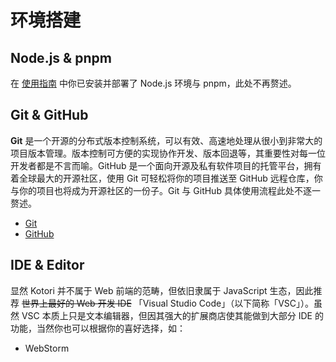 # 环境搭建

## Node.js & pnpm

在 [使用指南](../../basic/start) 中你已安装并部署了 Node.js 环境与 pnpm，此处不再赘述。

## Git & GitHub

**Git** 是一个开源的分布式版本控制系统，可以有效、高速地处理从很小到非常大的项目版本管理。版本控制可方便的实现协作开发、版本回退等，其重要性对每一位开发者都是不言而喻。GitHub 是一个面向开源及私有软件项目的托管平台，拥有着全球最大的开源社区，使用 Git 可轻松将你的项目推送至 GitHub 远程仓库，你与你的项目也将成为开源社区的一份子。Git 与 GitHub 具体使用流程此处不逐一赘述。

- [Git](https://git-scm.com/)
- [GitHub](https://github.com)

## IDE & Editor

显然 Kotori 并不属于 Web 前端的范畴，但依旧隶属于 JavaScript 生态，因此推荐 ~~世界上最好的 Web 开发 IDE~~ 「Visual Studio Code」（以下简称「VSC」）。虽然 VSC 本质上只是文本编辑器，但因其强大的扩展商店使其能做到大部分 IDE 的功能，当然你也可以根据你的喜好选择，如：
- WebStorm
